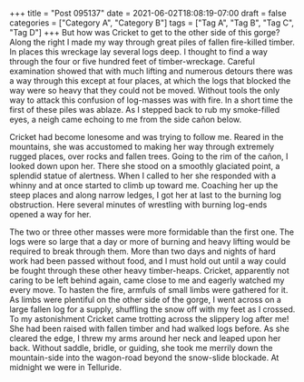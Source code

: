 +++
title = "Post 095137"
date = 2021-06-02T18:08:19-07:00
draft = false
categories = ["Category A", "Category B"]
tags = ["Tag A", "Tag B", "Tag C", "Tag D"]
+++
But how was Cricket to get to the other side of this gorge? Along the right I made my way through great piles of fallen fire-killed timber. In places this wreckage lay several logs deep. I thought to find a way through the four or five hundred feet of timber-wreckage. Careful examination showed that with much lifting and numerous detours there was a way through this except at four places, at which the logs that blocked the way were so heavy that they could not be moved. Without tools the only way to attack this confusion of log-masses was with fire. In a short time the first of these piles was ablaze. As I stepped back to rub my smoke-filled eyes, a neigh came echoing to me from the side cañon below.

Cricket had become lonesome and was trying to follow me. Reared in the mountains, she was accustomed to making her way through extremely rugged places, over rocks and fallen trees. Going to the rim of the cañon, I looked down upon her. There she stood on a smoothly glaciated point, a splendid statue of alertness. When I called to her she responded with a whinny and at once started to climb up toward me. Coaching her up the steep places and along narrow ledges, I got her at last to the burning log obstruction. Here several minutes of wrestling with burning log-ends opened a way for her.

The two or three other masses were more formidable than the first one. The logs were so large that a day or more of burning and heavy lifting would be required to break through them. More than two days and nights of hard work had been passed without food, and I must hold out until a way could be fought through these other heavy timber-heaps. Cricket, apparently not caring to be left behind again, came close to me and eagerly watched my every move. To hasten the fire, armfuls of small limbs were gathered for it. As limbs were plentiful on the other side of the gorge, I went across on a large fallen log for a supply, shuffling the snow off with my feet as I crossed. To my astonishment Cricket came trotting across the slippery log after me! She had been raised with fallen timber and had walked logs before. As she cleared the edge, I threw my arms around her neck and leaped upon her back. Without saddle, bridle, or guiding, she took me merrily down the mountain-side into the wagon-road beyond the snow-slide blockade. At midnight we were in Telluride.
